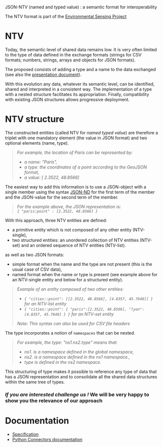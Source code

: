 JSON-NTV (named and typed value) : a semantic format for interoperability

The NTV format is part of the [Environmental Sensing Project](https://github.com/loco-philippe/Environmental-Sensing#readme)

# NTV
    
Today, the semantic level of shared data remains low. It is very often limited to the type of data defined in the exchange formats (strings for CSV formats; 
numbers, strings, arrays and objects for JSON formats).

The proposed consists of adding a type and a name to the data exchanged (see also the [presentation document](./documentation/JSON-NTV-standard.pdf)).

With this evolution any data, whatever its semantic level, can be identified, shared and interpreted in a consistent way.
The implementation of a type with a nested structure facilitates its appropriation.
Finally, compatibility with existing JSON structures allows progressive deployment.

# NTV structure

The constructed entities (called NTV for *named typed value*) are therefore a triplet with one mandatory element (the value in JSON format) and two optional elements (name, type).
>
> *For example, the location of Paris can be represented by:*
> - *a name: "Paris",*
> - *a type: the coordinates of a point according to the GeoJSON format,*
> - *a value: [ 2.3522, 48.8566]*

The easiest way to add this information is to use a JSON-object with a single member using the syntax [JSON-ND](https://github.com/glenkleidon/JSON-ND) for the first term of the member and the JSON-value for the second term of the member.
>
> *For the example above, the JSON representation is:*    
> *```{ "paris:point" : [2.3522, 48.8566] }```*

With this approach, three NTV entities are defined:
- a primitive entity which is not composed of any other entity (NTV-single),
- two structured entities: an unordered collection of NTV entities (NTV-set) and an ordered sequence of NTV entities (NTV-list).
      
as well as two JSON formats:
- simple format when the name and the type are not present (this is the usual case of CSV data),
- named format when the name or type is present (see example above for an NTV-single entity and below for a structured entity).
>
> *Example of an entity composed of two other entities:*
> - *```{ "cities::point": [[2.3522, 48.8566], [4.8357, 45.7640]] }``` for an NTV-list entity*
> - *```{ "cities::point": { "paris":[2.3522, 48.8566], "lyon":[4.8357, 45.7640] } }``` for an NTV-set entity*
>
> *Note: This syntax can also be used for CSV file headers*

The type incorporates a notion of `namespaces` that can be nested.
> *For example, the type: "ns1.ns2.type" means that:*
> - *ns1. is a namespace defined in the global namespace,*
> - *ns2. is a namespace defined in the ns1 namespace.,*
> - *type is defined in the ns2 namespace.*    
    
This structuring of type makes it possible to reference any type of data that has a JSON representation and to consolidate all the shared data structures within the same tree of types.

### ***If you are interested challenge us !*** We will be very happy to show you the relevance of our approach

# Documentation

- [Specification](./documentation)
- [Python Connectors documentation](https://loco-philippe.github.io/NTV/json_ntv.html)
